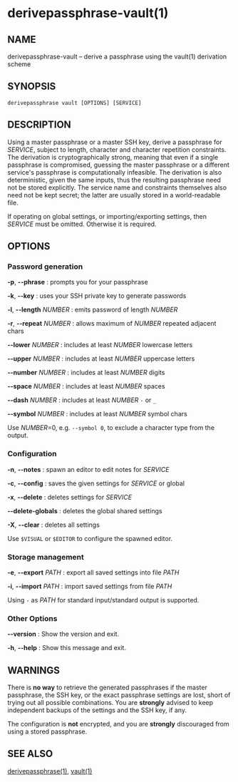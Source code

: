 # derivepassphrase-vault(1)

## NAME

derivepassphrase-vault – derive a passphrase using the vault(1)
derivation scheme

## SYNOPSIS

````
derivepassphrase vault [OPTIONS] [SERVICE]
````

## DESCRIPTION

Using a master passphrase or a master SSH key, derive a passphrase for
<i>SERVICE</i>, subject to length, character and character repetition
constraints.  The derivation is cryptographically strong, meaning that even
if a single passphrase is compromised, guessing the master passphrase or
a different service's passphrase is computationally infeasible.  The
derivation is also deterministic, given the same inputs, thus the resulting
passphrase need not be stored explicitly. The service name and constraints
themselves also need not be kept secret; the latter are usually stored in
a world-readable file.

If operating on global settings, or importing/exporting settings, then
<i>SERVICE</i> must be omitted.  Otherwise it is required.

## OPTIONS

### Password generation

<b>-p</b>, <b>-</b><b>-phrase</b>
:   prompts you for your passphrase

<b>-k</b>, <b>-</b><b>-key</b>
:   uses your SSH private key to generate passwords

<b>-l</b>, <b>-</b><b>-length</b> <var>NUMBER</var>
:   emits password of length <var>NUMBER</var>

<b>-r</b>, <b>-</b><b>-repeat</b> <var>NUMBER</var>
:   allows maximum of <var>NUMBER</var> repeated adjacent chars

<b>-</b><b>-lower</b> <var>NUMBER</var>
:   includes at least <var>NUMBER</var> lowercase letters

<b>-</b><b>-upper</b> <var>NUMBER</var>
:   includes at least <var>NUMBER</var> uppercase letters

<b>-</b><b>-number</b> <var>NUMBER</var>
:   includes at least <var>NUMBER</var> digits

<b>-</b><b>-space</b> <var>NUMBER</var>
:   includes at least <var>NUMBER</var> spaces

<b>-</b><b>-dash</b> <var>NUMBER</var>
:   includes at least <var>NUMBER</var> `-` or `_`

<b>-</b><b>-symbol</b> <var>NUMBER</var>
:   includes at least <var>NUMBER</var> symbol chars

Use <var>NUMBER</var>=0, e.g. `--symbol 0`, to exclude a character type from
the output.

### Configuration

<b>-n</b>, <b>-</b><b>-notes</b>
:   spawn an editor to edit notes for <var>SERVICE</var>

<b>-c</b>, <b>-</b><b>-config</b>
:   saves the given settings for <var>SERVICE</var> or global

<b>-x</b>, <b>-</b><b>-delete</b>
:   deletes settings for <var>SERVICE</var>

<b>-</b><b>-delete-globals</b>
:   deletes the global shared settings

<b>-X</b>, <b>-</b><b>-clear</b>
:   deletes all settings

Use `$VISUAL` or `$EDITOR` to configure the spawned editor.

### Storage management

<b>-e</b>, <b>-</b><b>-export</b> <var>PATH</var>
:   export all saved settings into file <var>PATH</var>

<b>-i</b>, <b>-</b><b>-import</b> <var>PATH</var>
:   import saved settings from file <var>PATH</var>

Using `-` as <var>PATH</var> for standard input/standard output is supported.

### Other Options

<b>--version</b>
:   Show the version and exit.

<b>-h</b>, <b>-</b><b>-help</b>
:   Show this message and exit.

## WARNINGS

There is **no way** to retrieve the generated passphrases if the master
passphrase, the SSH key, or the exact passphrase settings are lost,
short of trying out all possible combinations.  You are **strongly**
advised to keep independent backups of the settings and the SSH key, if
any.

The configuration is **not** encrypted, and you are **strongly**
discouraged from using a stored passphrase.

## SEE ALSO

[derivepassphrase(1)](derivepassphrase.1.md),
[vault(1)](https://www.npmjs.com/package/vault)
